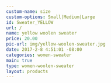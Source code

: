 ```yaml
---
custom-name: size
custom-options: Small|Medium|Large
id: Sweater_YELLOW
url: /
name: yellow woolen sweater
price: 20.00
pic-url: img/yellow-woolen-sweater.jpg
date: 2017-2-8 4:51:01 -08:00
categories: women-sweater
main: true
type: women-woolen-sweater
layout: products
---
```

